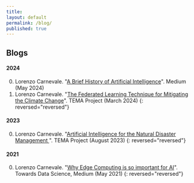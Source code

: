 ```yaml
---
title:
layout: default
permalink: /blog/
published: true
---
```


## Blogs

#### 2024
0. Lorenzo Carnevale. "[A Brief History of Artificial Intelligence](https://medium.com/@lcarnevale/a-brief-history-of-artificial-intelligence-330d01229437)". Medium (May 2024)
0. Lorenzo Carnevale. "[The Federated Learning Technique for Mitigating the Climate Change](https://tema-project.eu/articles/federated-learning-technique-mitigating-climate-change)". TEMA Project (March 2024)
{: reversed="reversed"}

#### 2023
0. Lorenzo Carnevale. "[Artificial Intelligence for the Natural Disaster Management ](https://tema-project.eu/articles/artificial-intelligence-natural-disaster-management)". TEMA Project (August 2023)
{: reversed="reversed"}

#### 2021
0. Lorenzo Carnevale. "[Why Edge Computing is so important for AI](https://towardsdatascience.com/why-edge-computing-is-so-important-for-ai-e4695d4e7960?sk=bbcdf4e0a8820f4e458e36debc8a7bba)". Towards Data Science, Medium (May 2021)
{: reversed="reversed"}